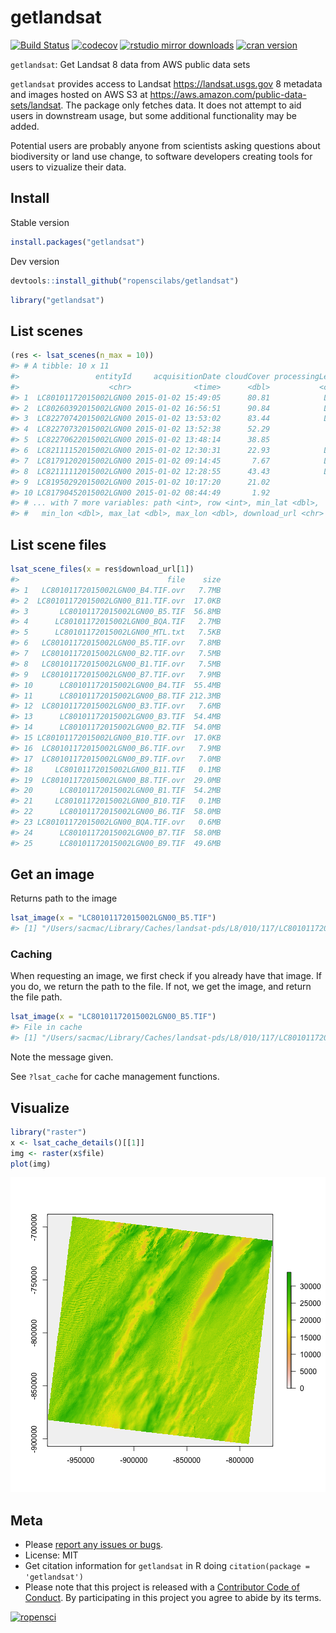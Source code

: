 getlandsat
==========



[![Build Status](https://travis-ci.org/ropenscilabs/getlandsat.svg?branch=master)](https://travis-ci.org/ropenscilabs/getlandsat)
[![codecov](https://codecov.io/gh/ropenscilabs/getlandsat/branch/master/graph/badge.svg)](https://codecov.io/gh/ropenscilabs/getlandsat)
[![rstudio mirror downloads](http://cranlogs.r-pkg.org/badges/getlandsat)](https://github.com/metacran/cranlogs.app)
[![cran version](http://www.r-pkg.org/badges/version/getlandsat)](https://cran.r-project.org/package=getlandsat)

`getlandsat`: Get Landsat 8 data from AWS public data sets

`getlandsat` provides access to Landsat <https://landsat.usgs.gov> 8 metadata and images hosted on AWS S3 at <https://aws.amazon.com/public-data-sets/landsat>. The package only fetches data. It does not attempt to aid users in downstream usage, but some additional functionality may be added.

Potential users are probably anyone from scientists asking questions about biodiversity or land use change, to software developers creating tools for users to vizualize their data.

## Install

Stable version


```r
install.packages("getlandsat")
```

Dev version


```r
devtools::install_github("ropenscilabs/getlandsat")
```


```r
library("getlandsat")
```

## List scenes


```r
(res <- lsat_scenes(n_max = 10))
#> # A tibble: 10 x 11
#>                 entityId     acquisitionDate cloudCover processingLevel
#>                    <chr>              <time>      <dbl>           <chr>
#> 1  LC80101172015002LGN00 2015-01-02 15:49:05      80.81            L1GT
#> 2  LC80260392015002LGN00 2015-01-02 16:56:51      90.84            L1GT
#> 3  LC82270742015002LGN00 2015-01-02 13:53:02      83.44            L1GT
#> 4  LC82270732015002LGN00 2015-01-02 13:52:38      52.29             L1T
#> 5  LC82270622015002LGN00 2015-01-02 13:48:14      38.85             L1T
#> 6  LC82111152015002LGN00 2015-01-02 12:30:31      22.93            L1GT
#> 7  LC81791202015002LGN00 2015-01-02 09:14:45       7.67            L1GT
#> 8  LC82111112015002LGN00 2015-01-02 12:28:55      43.43            L1GT
#> 9  LC81950292015002LGN00 2015-01-02 10:17:20      21.02             L1T
#> 10 LC81790452015002LGN00 2015-01-02 08:44:49       1.92             L1T
#> # ... with 7 more variables: path <int>, row <int>, min_lat <dbl>,
#> #   min_lon <dbl>, max_lat <dbl>, max_lon <dbl>, download_url <chr>
```

## List scene files


```r
lsat_scene_files(x = res$download_url[1])
#>                                 file    size
#> 1   LC80101172015002LGN00_B4.TIF.ovr   7.7MB
#> 2  LC80101172015002LGN00_B11.TIF.ovr  17.0KB
#> 3       LC80101172015002LGN00_B5.TIF  56.8MB
#> 4      LC80101172015002LGN00_BQA.TIF   2.7MB
#> 5      LC80101172015002LGN00_MTL.txt   7.5KB
#> 6   LC80101172015002LGN00_B5.TIF.ovr   7.8MB
#> 7   LC80101172015002LGN00_B2.TIF.ovr   7.5MB
#> 8   LC80101172015002LGN00_B1.TIF.ovr   7.5MB
#> 9   LC80101172015002LGN00_B7.TIF.ovr   7.9MB
#> 10      LC80101172015002LGN00_B4.TIF  55.4MB
#> 11      LC80101172015002LGN00_B8.TIF 212.3MB
#> 12  LC80101172015002LGN00_B3.TIF.ovr   7.6MB
#> 13      LC80101172015002LGN00_B3.TIF  54.4MB
#> 14      LC80101172015002LGN00_B2.TIF  54.0MB
#> 15 LC80101172015002LGN00_B10.TIF.ovr  17.0KB
#> 16  LC80101172015002LGN00_B6.TIF.ovr   7.9MB
#> 17  LC80101172015002LGN00_B9.TIF.ovr   7.0MB
#> 18     LC80101172015002LGN00_B11.TIF   0.1MB
#> 19  LC80101172015002LGN00_B8.TIF.ovr  29.0MB
#> 20      LC80101172015002LGN00_B1.TIF  54.2MB
#> 21     LC80101172015002LGN00_B10.TIF   0.1MB
#> 22      LC80101172015002LGN00_B6.TIF  58.0MB
#> 23 LC80101172015002LGN00_BQA.TIF.ovr   0.6MB
#> 24      LC80101172015002LGN00_B7.TIF  58.0MB
#> 25      LC80101172015002LGN00_B9.TIF  49.6MB
```

## Get an image

Returns path to the image


```r
lsat_image(x = "LC80101172015002LGN00_B5.TIF")
#> [1] "/Users/sacmac/Library/Caches/landsat-pds/L8/010/117/LC80101172015002LGN00/LC80101172015002LGN00_B5.TIF"
```

### Caching

When requesting an image, we first check if you already have that image. If you do,
we return the path to the file. If not, we get the image, and return the file path.


```r
lsat_image(x = "LC80101172015002LGN00_B5.TIF")
#> File in cache
#> [1] "/Users/sacmac/Library/Caches/landsat-pds/L8/010/117/LC80101172015002LGN00/LC80101172015002LGN00_B5.TIF"
```

Note the message given.

See `?lsat_cache` for cache management functions.

## Visualize


```r
library("raster")
x <- lsat_cache_details()[[1]]
img <- raster(x$file)
plot(img)
```

![plot of chunk unnamed-chunk-9](inst/img/unnamed-chunk-9-1.png)

## Meta

* Please [report any issues or bugs](https://github.com/ropenscilabs/getlandsat/issues).
* License: MIT
* Get citation information for `getlandsat` in R doing `citation(package = 'getlandsat')`
* Please note that this project is released with a [Contributor Code of Conduct](CONDUCT.md). By participating in this project you agree to abide by its terms.

[![ropensci](http://ropensci.org/public_images/github_footer.png)](http://ropensci.org)
